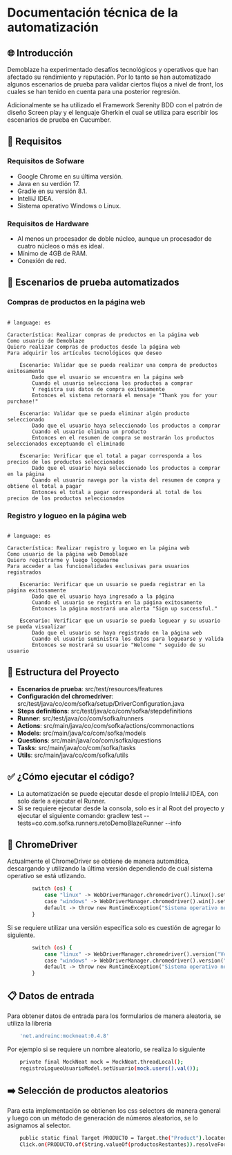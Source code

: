 # Documentación técnica de la automatización

## 🌐 Introducción
Demoblaze ha experimentado desafíos tecnológicos y operativos que han afectado su rendimiento y reputación. Por lo tanto se han automatizado algunos escenarios de prueba para validar ciertos flujos a nivel de front, los cuales se han tenido en cuenta para una posterior regresión.

Adicionalmente se ha utilizado el Framework Serenity BDD con el patrón de diseño Screen play y el lenguaje Gherkin el cual se utiliza para escribir los escenarios de prueba en Cucumber.

## 📄 Requisitos

### Requisitos de Sofware
- Google Chrome en su última versión.
- Java en su verdión 17.
- Gradle en su versión 8.1.
- InteliiJ IDEA. 
- Sistema operativo Windows o Linux.

### Requisitos de Hardware
- Al menos un procesador de doble núcleo, aunque un procesador de cuatro núcleos o más es ideal.
- Mínimo de 4GB de RAM.
- Conexión de red.

## 📑 Escenarios de prueba automatizados

### Compras de productos en la página web

```gherkin

# language: es

Característica: Realizar compras de productos en la página web
Como usuario de Demoblaze
Quiero realizar compras de productos desde la página web
Para adquirir los artículos tecnológicos que deseo

    Escenario: Validar que se pueda realizar una compra de productos exitosamente
        Dado que el usuario se encuentra en la página web
        Cuando el usuario selecciona los productos a comprar
        Y registra sus datos de compra exitosamente
        Entonces el sistema retornará el mensaje "Thank you for your purchase!"

    Escenario: Validar que se pueda eliminar algún producto seleccionado
        Dado que el usuario haya seleccionado los productos a comprar
        Cuando el usuario elimina un producto
        Entonces en el resumen de compra se mostrarán los productos seleccionados exceptuando el eliminado

    Escenario: Verificar que el total a pagar corresponda a los precios de los productos seleccionados
        Dado que el usuario haya seleccionado los productos a comprar en la página
        Cuando el usuario navega por la vista del resumen de compra y obtiene el total a pagar
        Entonces el total a pagar corresponderá al total de los precios de los productos seleccionados
```
###  Registro y logueo en la página web

```gherkin

# language: es

Característica: Realizar registro y logueo en la página web
Como usuario de la página web Demoblaze
Quiero registrarme y luego loguearme
Para acceder a las funcionalidades exclusivas para usuarios registrados

    Escenario: Verificar que un usuario se pueda registrar en la página exitosamente
        Dado que el usuario haya ingresado a la página
        Cuando el usuario se registra en la página exitosamente
        Entonces la página mostrará una alerta "Sign up successful."

    Escenario: Verificar que un usuario se pueda loguear y su usuario se pueda visualizar
        Dado que el usuario se haya registrado en la página web
        Cuando el usuario suministra los datos para loguearse y valida
        Entonces se mostrará su usuario "Welcome " seguido de su usuario
```
## 📂 Estructura del Proyecto

- **Escenarios de prueba**: src/test/resources/features
- **Configuración del chromedriver**: src/test/java/co/com/sofka/setup/DriverConfiguration.java
- **Steps definitions**: src/test/java/co/com/sofka/stepdefinitions
- **Runner**: src/test/java/co/com/sofka/runners
- **Actions**: src/main/java/co/com/sofka/actions/commonactions
- **Models**: src/main/java/co/com/sofka/models
- **Questions**: src/main/java/co/com/sofka/questions
- **Tasks**: src/main/java/co/com/sofka/tasks
- **Utils**: src/main/java/co/com/sofka/utils

## ✅ ¿Cómo ejecutar el código?

- La automatización se puede ejecutar desde el propio InteliiJ IDEA, con solo darle a ejecutar el Runner.
- Si se requiere ejecutar desde la consola, solo es ir al Root del proyecto y ejecutar el siguiente comando: gradlew test --tests=co.com.sofka.runners.retoDemoBlazeRunner --info 

## 🔂 ChromeDriver 

Actualmente el ChromeDriver se obtiene de manera automática, descargando y utilizando la última versión dependiendo de cuál sistema operativo se está utlizando.

```Bash
        switch (os) {
            case "linux" -> WebDriverManager.chromedriver().linux().setup();
            case "windows" -> WebDriverManager.chromedriver().win().setup();
            default -> throw new RuntimeException("Sistema operativo no soportado para ejecutar la automatización");
        }
```

Si se requiere utilizar una versión específica solo es cuestión de agregar lo siguiente.

```Bash
        switch (os) {
            case "linux" -> WebDriverManager.chromedriver().version("VerionAUtilizar").linux().setup();
            case "windows" -> WebDriverManager.chromedriver().version("VerionAUtilizar").win().setup();
            default -> throw new RuntimeException("Sistema operativo no soportado para ejecutar la automatización");
        }
```

## 📋 Datos de entrada

Para obtener datos de entrada para los formularios de manera aleatoria, se utiliza la librería

```Bash
    'net.andreinc:mockneat:0.4.8'
```

Por ejemplo si se requiere un nombre aleatorio, se realiza lo siguiente 
```Bash
    private final MockNeat mock = MockNeat.threadLocal();
    registroLogueoUsuarioModel.setUsuario(mock.users().val());
```

## ➡️ Selección de productos aleatorios

Para esta implementación se obtienen los css selectors de manera general y luego con un método de generación de números aleatorios, se lo asignamos al selector. 

```Bash
    public static final Target PRODUCTO = Target.the("Product").locatedBy("#tbodyid > div:nth-child({0}) > div > div > h4 > a");
    Click.on(PRODUCTO.of(String.valueOf(productosRestantes)).resolveFor(actor));

```
